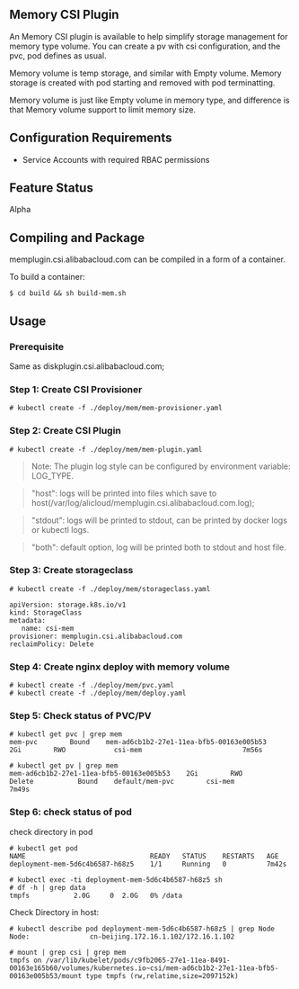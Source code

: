 ## Memory CSI Plugin

An Memory CSI plugin is available to help simplify storage management for memory type volume. You can create a pv with csi configuration, and the pvc, pod defines as usual.

Memory volume is temp storage, and similar with Empty volume. Memory storage is created with pod starting and removed with pod terminatting.

Memory volume is just like Empty volume in memory type, and difference is that Memory volume support to limit memory size.

## Configuration Requirements

* Service Accounts with required RBAC permissions

## Feature Status
Alpha

## Compiling and Package
memplugin.csi.alibabacloud.com can be compiled in a form of a container.

To build a container:
```
$ cd build && sh build-mem.sh
```

## Usage

### Prerequisite
Same as diskplugin.csi.alibabacloud.com;


### Step 1: Create CSI Provisioner
```
# kubectl create -f ./deploy/mem/mem-provisioner.yaml
```

### Step 2: Create CSI Plugin
```
# kubectl create -f ./deploy/mem/mem-plugin.yaml
```

> Note: The plugin log style can be configured by environment variable: LOG_TYPE.

> "host": logs will be printed into files which save to host(/var/log/alicloud/memplugin.csi.alibabacloud.com.log);

> "stdout": logs will be printed to stdout, can be printed by docker logs or kubectl logs.

> "both": default option, log will be printed both to stdout and host file.

### Step 3: Create storageclass
```
# kubectl create -f ./deploy/mem/storageclass.yaml
```

```
apiVersion: storage.k8s.io/v1
kind: StorageClass
metadata:
   name: csi-mem
provisioner: memplugin.csi.alibabacloud.com
reclaimPolicy: Delete
```

### Step 4: Create nginx deploy with memory volume
```
# kubectl create -f ./deploy/mem/pvc.yaml
# kubectl create -f ./deploy/mem/deploy.yaml
```

### Step 5: Check status of PVC/PV
```
# kubectl get pvc | grep mem
mem-pvc        Bound    mem-ad6cb1b2-27e1-11ea-bfb5-00163e005b53    2Gi        RWO            csi-mem                         7m56s

# kubectl get pv | grep mem
mem-ad6cb1b2-27e1-11ea-bfb5-00163e005b53    2Gi        RWO            Delete           Bound    default/mem-pvc        csi-mem                                  7m49s

```

### Step 6: check status of pod
check directory in pod

```
# kubectl get pod
NAME                               READY   STATUS    RESTARTS   AGE
deployment-mem-5d6c4b6587-h68z5    1/1     Running   0          7m42s

# kubectl exec -ti deployment-mem-5d6c4b6587-h68z5 sh
# df -h | grep data
tmpfs           2.0G     0  2.0G   0% /data

```

Check Directory in host:

```
# kubectl describe pod deployment-mem-5d6c4b6587-h68z5 | grep Node
Node:               cn-beijing.172.16.1.102/172.16.1.102

# mount | grep csi | grep mem
tmpfs on /var/lib/kubelet/pods/c9fb2065-27e1-11ea-8491-00163e165b60/volumes/kubernetes.io~csi/mem-ad6cb1b2-27e1-11ea-bfb5-00163e005b53/mount type tmpfs (rw,relatime,size=2097152k)

```

